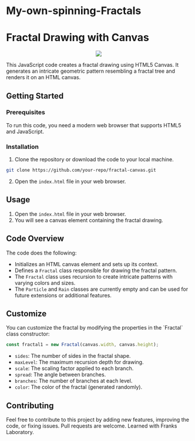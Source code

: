 # My-own-spinning-Fractals

# Fractal Drawing with Canvas

<div align="center">
<img src="./images/spinning-fractals.gif"/>
</div>

This JavaScript code creates a fractal drawing using HTML5 Canvas. It generates an intricate geometric pattern resembling a fractal tree and renders it on an HTML canvas.

## Getting Started

### Prerequisites

To run this code, you need a modern web browser that supports HTML5 and JavaScript.

### Installation

1. Clone the repository or download the code to your local machine.

```bash
git clone https://github.com/your-repo/fractal-canvas.git
```

2. Open the `index.html` file in your web browser.

## Usage

1. Open the `index.html` file in your web browser.
2. You will see a canvas element containing the fractal drawing.

## Code Overview

The code does the following:

- Initializes an HTML canvas element and sets up its context.
- Defines a `Fractal` class responsible for drawing the fractal pattern.
- The `Fractal` class uses recursion to create intricate patterns with varying colors and sizes.
- The `Particle` and `Rain` classes are currently empty and can be used for future extensions or additional features.

## Customize

You can customize the fractal by modifying the properties in the \`Fractal\` class constructor:

```javascript
const fractal1 = new Fractal(canvas.width, canvas.height);
```

- `sides`: The number of sides in the fractal shape.
- `maxLevel`: The maximum recursion depth for drawing.
- `scale`: The scaling factor applied to each branch.
- `spread`: The angle between branches.
- `branches`: The number of branches at each level.
- `color`: The color of the fractal (generated randomly).

## Contributing

Feel free to contribute to this project by adding new features, improving the code, or fixing issues. Pull requests are welcome. Learned with Franks Laboratory.


